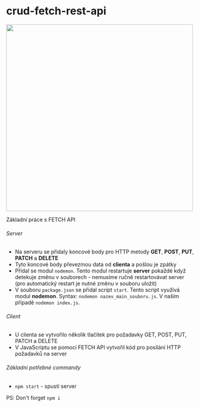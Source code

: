 # crud-fetch-rest-api
<img src="https://miro.medium.com/max/1400/1*WX2EiCdNPqB1V4TJQbvd9w.jpeg" width="500">

Základní práce s FETCH API

###### Server

- Na serveru se přidaly koncové body pro HTTP metody **GET**, **POST**, **PUT**, **PATCH** a **DELETE**
- Tyto koncové body převezmou data od **clienta** a pošlou je zpátky
- Přidal se modul `nodemon`. Tento modul restartuje **server** pokaždé když detekuje změnu v souborech - nemusíme ručně restartovávat server (pro automatický restart je nutné změnu v souboru uložit)
- V souboru `package.json` se přidal script `start`. Tento script využívá modul **nodemon**. Syntax: `nodemon nazev_main_souboru.js`. V naším případě `nodemon index.js`.

###### Client

- U clienta se vytvořilo několik tlačítek pro požadavky GET, POST, PUT, PATCH a DELETE
- V JavaScriptu se pomocí FETCH API vytvořil kód pro posílání HTTP požadavků na server

###### Základní potřebné commandy
- `npm start` - spustí server

PS: Don't forget `npm i`
